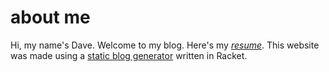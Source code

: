 # about me

Hi, my name's Dave. Welcome to my blog. Here's my *[resume](res_oct2023.pdf)*. This website was made using a [static blog generator](https://github.com/dme2/rackle) written in Racket. 
